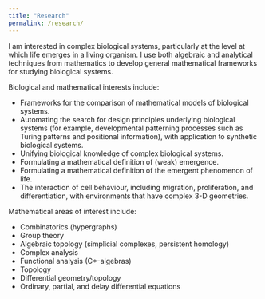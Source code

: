 ```yaml
---
title: "Research"
permalink: /research/
---
```


I am interested in complex biological systems, particularly at the level at which life emerges in a living organism. I use both algebraic and analytical techniques from mathematics to develop general mathematical frameworks for studying biological systems.

Biological and mathematical interests include:
- Frameworks for the comparison of mathematical models of biological systems.
- Automating the search for design principles underlying biological systems (for example, developmental patterning processes such as Turing patterns and positional information), with application to synthetic biological systems.
- Unifying biological knowledge of complex biological systems.
- Formulating a mathematical definition of (weak) emergence.
- Formulating a mathematical definition of the emergent phenomenon of life.
- The interaction of cell behaviour, including migration, proliferation, and differentiation, with environments that have complex 3-D geometries.

Mathematical areas of interest include:
- Combinatorics (hypergraphs)
- Group theory
- Algebraic topology (simplicial complexes, persistent homology)
- Complex analysis
- Functional analysis (C*-algebras)
- Topology
- Differential geometry/topology
- Ordinary, partial, and delay differential equations
